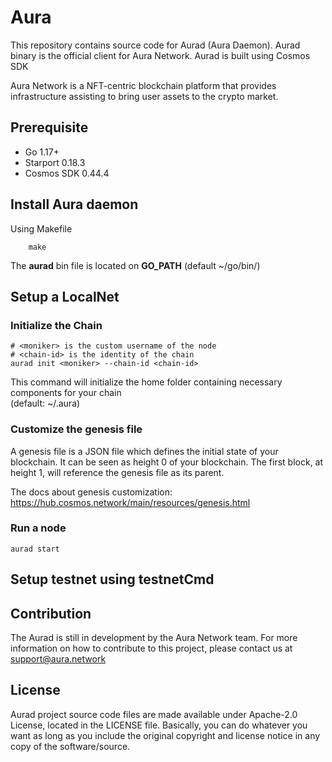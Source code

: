 # Aura

This repository contains source code for Aurad (Aura Daemon). Aurad binary is the official client for Aura Network. Aurad is built using Cosmos SDK

Aura Network is a NFT-centric blockchain platform that provides infrastructure assisting to bring user assets to the crypto market.

## Prerequisite
- Go 1.17+
- Starport 0.18.3
- Cosmos SDK 0.44.4

## Install Aura daemon
Using Makefile
```
    make
```
The **aurad** bin file is located on **GO_PATH** (default ~/go/bin/) 

## Setup a LocalNet

### Initialize the Chain
```
# <moniker> is the custom username of the node
# <chain-id> is the identity of the chain
aurad init <moniker> --chain-id <chain-id>
```
This command will initialize the home folder containing necessary components for your chain  
(default: ~/.aura)

### Customize the genesis file
A genesis file is a JSON file which defines the initial state of your blockchain. It can be seen as height 0 of your blockchain. The first block, at height 1, will reference the genesis file as its parent.

The docs about genesis customization: https://hub.cosmos.network/main/resources/genesis.html

### Run a node
```
aurad start 
```
## Setup testnet using testnetCmd

## Contribution
The Aurad is still in development by the Aura Network team. For more information on how to contribute to this project, please contact us at support@aura.network

## License
Aurad project source code files are made available under Apache-2.0 License, located in the LICENSE file. Basically, you can do whatever you want as long as you include the original copyright and license notice in any copy of the software/source.
